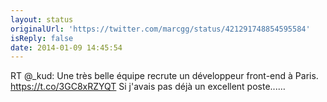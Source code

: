 ```yaml
---
layout: status
originalUrl: 'https://twitter.com/marcgg/status/421291748854595584'
isReply: false
date: 2014-01-09 14:45:54
---
```


RT @_kud: Une très belle équipe recrute un développeur front-end à Paris.
https://t.co/3GC8xRZYQT
Si j'avais pas déjà un excellent poste...…
